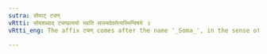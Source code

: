 ```yaml
---
sutra: सोमाट् ट्यण्
vRtti: सोमशब्दाद् ट्यण्प्रत्ययो भवति सास्यदेवतेत्यस्मिन्विषये ॥
vRtti_eng: The affix ट्यण् comes after the name '_Soma_', in the sense of 'this its deity'.

---
```

